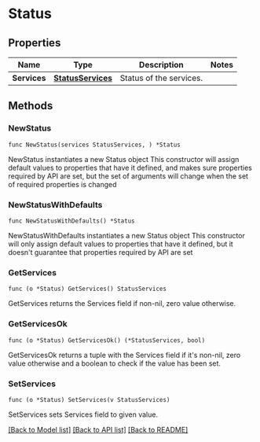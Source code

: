 # Status

## Properties

Name | Type | Description | Notes
------------ | ------------- | ------------- | -------------
**Services** | [**StatusServices**](StatusServices.md) | Status of the services. | 

## Methods

### NewStatus

`func NewStatus(services StatusServices, ) *Status`

NewStatus instantiates a new Status object
This constructor will assign default values to properties that have it defined,
and makes sure properties required by API are set, but the set of arguments
will change when the set of required properties is changed

### NewStatusWithDefaults

`func NewStatusWithDefaults() *Status`

NewStatusWithDefaults instantiates a new Status object
This constructor will only assign default values to properties that have it defined,
but it doesn't guarantee that properties required by API are set

### GetServices

`func (o *Status) GetServices() StatusServices`

GetServices returns the Services field if non-nil, zero value otherwise.

### GetServicesOk

`func (o *Status) GetServicesOk() (*StatusServices, bool)`

GetServicesOk returns a tuple with the Services field if it's non-nil, zero value otherwise
and a boolean to check if the value has been set.

### SetServices

`func (o *Status) SetServices(v StatusServices)`

SetServices sets Services field to given value.



[[Back to Model list]](../README.md#documentation-for-models) [[Back to API list]](../README.md#documentation-for-api-endpoints) [[Back to README]](../README.md)


